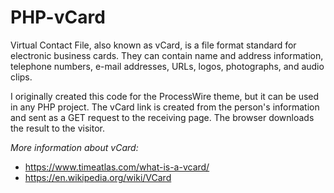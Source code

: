 # PHP-vCard

Virtual Contact File, also known as vCard, is a file format standard for electronic business cards. They can contain name and address information, telephone numbers, e-mail addresses, URLs, logos, photographs, and audio clips.

I originally created this code for the ProcessWire theme, but it can be used in any PHP project. The vCard link is created from the person's information and sent as a GET request to the receiving page. The browser downloads the result to the visitor.

*More information about vCard:*
- https://www.timeatlas.com/what-is-a-vcard/
- https://en.wikipedia.org/wiki/VCard
